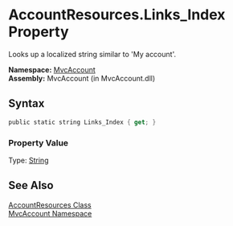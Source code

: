 AccountResources.Links_Index Property
=====================================
Looks up a localized string similar to 'My account'.

**Namespace:** [MvcAccount][1]  
**Assembly:** MvcAccount (in MvcAccount.dll)

Syntax
------

```csharp
public static string Links_Index { get; }
```

### Property Value
Type: [String][2]

See Also
--------
[AccountResources Class][3]  
[MvcAccount Namespace][1]  

[1]: ../README.md
[2]: http://msdn2.microsoft.com/en-us/library/s1wwdcbf
[3]: README.md